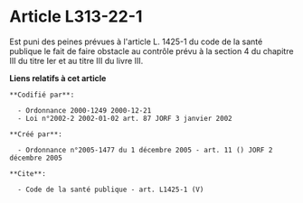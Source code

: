 # Article L313-22-1

Est puni des peines prévues à l'article L. 1425-1 du code de la santé publique le fait de faire obstacle au contrôle prévu à
la section 4 du chapitre III du titre Ier et au titre III du livre III.

**Liens relatifs à cet article**

	**Codifié par**:

	  - Ordonnance 2000-1249 2000-12-21
	  - Loi n°2002-2 2002-01-02 art. 87 JORF 3 janvier 2002

	**Créé par**:

	  - Ordonnance n°2005-1477 du 1 décembre 2005 - art. 11 () JORF 2 décembre 2005

	**Cite**:

	  - Code de la santé publique - art. L1425-1 (V)
